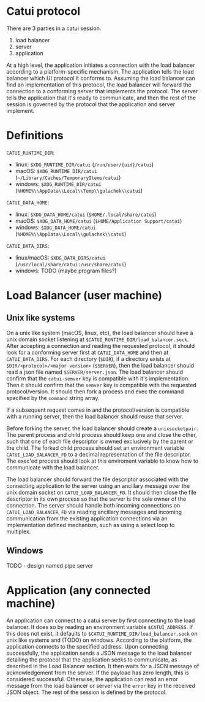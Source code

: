 # Catui protocol

There are 3 parties in a catui session.

1. load balancer
1. server
1. application

At a high level, the application initiates a connection with the
load balancer according to a platform-specific mechanism. The
application tells the load balancer which UI protocol it
conforms to. Assuming the load balancer can find an
implementation of this protocol, the load balancer will forward
the connection to a conforming server that implements the
protocol. The server tells the application that it's ready to
communicate, and then the rest of the session is governed by the
protocol that the application and server implement.

# Definitions

`CATUI_RUNTIME_DIR`:

- linux: `$XDG_RUNTIME_DIR/catui` (`/run/user/{uid}/catui`)
- macOS: `$XDG_RUNTIME_DIR/catui` (`~/Library/Caches/TemporaryItems/catui`)
- windows: `$XDG_RUNTIME_DIR/catui` (`%HOME%\\AppData\\Local\\Temp\\gulachek\\catui`)

`CATUI_DATA_HOME`:

- linux: `$XDG_DATA_HOME/catui` (`$HOME/.local/share/catui`)
- macOS: `$XDG_DATA_HOME/catui` (`$HOME/Application Support/catui`)
- windows: `$XDG_DATA_HOME/catui` (`%HOME%\\AppData\\Local\\gulachek\\catui`)

`CATUI_DATA_DIRS`:

- linux/macOS: `$XDG_DATA_DIRS/catui` (`/usr/local/share/catui:/usr/share/catui`)
- windows: TODO (maybe program files?)

# Load Balancer (user machine)

## Unix like systems

On a unix like system (macOS, linux, etc), the load balancer
should have a unix domain socket listening at `$CATUI_RUNTIME_DIR/load_balancer.sock`.
After accepting a connection and reading the requested protocol,
it should look for a conforming server first at
`CATUI_DATA_HOME` and then at `CATUI_DATA_DIRS`. For each
directory (`$DIR`), if a directory exists at
`$DIR/<protocol>/<major-version>` (`$SERVER`), then the load
balancer should read a json file named `$SERVER/server.json`.
The load balancer should confirm that the `catui-semver` key is
compatible with it's implementation. Then it should confirm
that the `semver` key is compatible with the requested
protocol/version. It should then fork a process and exec the
command specified by the `command` string array.

If a subsequent request comes in and the protocol/version is
compatible with a running server, then the load balancer should
reuse that server.

Before forking the server, the load balancer should create a
`unixsocketpair`. The parent process and child process should
keep one and close the other, such that one of each file
descriptor is owned exclusively by the parent or the child. The
forked child process should set an environment variable
`CATUI_LOAD_BALANCER_FD` to a decimal representation of the file
descriptor. The exec'ed process should look at this enviroment
variable to know how to communicate with the load balancer.

The load balancer should forward the file descriptor associated
with the connecting application to the server using an ancillary
message over the unix domain socket on `CATUI_LOAD_BALANCER_FD`.
It should then close the file descriptor in its own process so
that the server is the sole owner of the connection. The server
should handle both incoming connections on
`CATUI_LOAD_BALANCER_FD` via reading ancillary messages and
incoming communication from the existing application connections
via an implementation defined mechanism, such as using a select
loop to multiplex.

## Windows

TODO - design named pipe server

# Application (any connected machine)

An application can connect to a catui server by first connecting
to the load balancer. It does so by reading an environment
variable `$CATUI_ADDRESS`. If this does not exist, it defaults
to `$CATUI_RUNTIME_DIR/load_balancer.sock` on unix like systems
and (TODO) on windows. According to the platform, the
application connects to the specified address. Upon connecting
successfully, the application sends a JSON message to the load
balancer detailing the protocol that the application seeks to
communicate, as described in the Load Balancer section. It then
waits for a JSON message of acknowledgement from the server. If
the payload has zero length, this is considered successful.
Otherwise, the application can read an error message from the
load balancer or server via the `error` key in the received JSON
object. The rest of the session is defined by the protocol.
